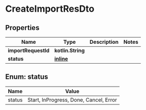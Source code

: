 
# CreateImportResDto

## Properties
Name | Type | Description | Notes
------------ | ------------- | ------------- | -------------
**importRequestId** | **kotlin.String** |  | 
**status** | [**inline**](#Status) |  | 


<a id="Status"></a>
## Enum: status
Name | Value
---- | -----
status | Start, InProgress, Done, Cancel, Error



